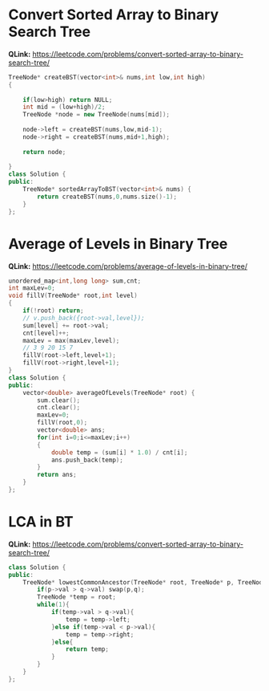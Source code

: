 # Convert Sorted Array to Binary Search Tree
**QLink:** https://leetcode.com/problems/convert-sorted-array-to-binary-search-tree/
```c++
TreeNode* createBST(vector<int>& nums,int low,int high)
{
    
    if(low>high) return NULL;
    int mid = (low+high)/2;
    TreeNode *node = new TreeNode(nums[mid]);
    
    node->left = createBST(nums,low,mid-1);
    node->right = createBST(nums,mid+1,high);
    
    return node;
    
}
class Solution {
public:
    TreeNode* sortedArrayToBST(vector<int>& nums) {
        return createBST(nums,0,nums.size()-1);
    }
};
```
# Average of Levels in Binary Tree
**QLink:** https://leetcode.com/problems/average-of-levels-in-binary-tree/
```c++
unordered_map<int,long long> sum,cnt;
int maxLev=0;
void fillV(TreeNode* root,int level)
{
    if(!root) return;
    // v.push_back({root->val,level});
    sum[level] += root->val;
    cnt[level]++;
    maxLev = max(maxLev,level);
    // 3 9 20 15 7
    fillV(root->left,level+1);
    fillV(root->right,level+1);
}
class Solution {
public:
    vector<double> averageOfLevels(TreeNode* root) {
        sum.clear();
        cnt.clear();
        maxLev=0;
        fillV(root,0);
        vector<double> ans;
        for(int i=0;i<=maxLev;i++)
        {
            double temp = (sum[i] * 1.0) / cnt[i];
            ans.push_back(temp);
        }
        return ans;
    }
};
```

# LCA in BT
**QLink:** https://leetcode.com/problems/convert-sorted-array-to-binary-search-tree/
```c++
class Solution {
public:
    TreeNode* lowestCommonAncestor(TreeNode* root, TreeNode* p, TreeNode* q) {
        if(p->val > q->val) swap(p,q);
        TreeNode *temp = root;
        while(1){
            if(temp->val > q->val){
                temp = temp->left;
            }else if(temp->val < p->val){
                temp = temp->right;
            }else{
                return temp;
            }
        }
    }
};
```

